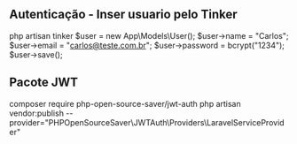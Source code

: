 ## Autenticação - Inser usuario pelo Tinker
php artisan tinker
$user = new App\Models\User();
$user->name = "Carlos";
$user->email = "carlos@teste.com.br";
$user->password = bcrypt("1234");
$user->save();

## Pacote JWT
composer require php-open-source-saver/jwt-auth
php artisan vendor:publish --provider="PHPOpenSourceSaver\JWTAuth\Providers\LaravelServiceProvider"